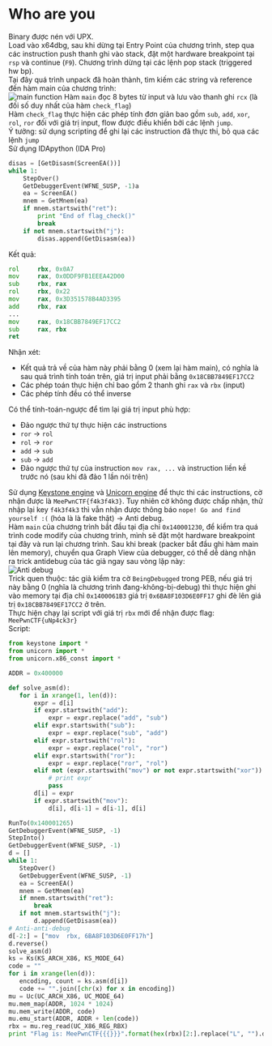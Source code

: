 Who are you
================
Binary được nén với UPX.     
Load vào x64dbg, sau khi dừng tại Entry Point của chương trình, step qua các instruction push thanh ghi vào stack, đặt một hardware 
breakpoint tại `rsp` và continue (`F9`). Chương trình dừng tại các lệnh pop stack (triggered hw bp).   
Tại đây quá trình unpack đã hoàn thành, tìm kiếm các string và reference đến hàm main của chương trình:   
![main function](https://nightst0rm.net/wp-content/uploads/2017/07/main_func.png)
Hàm `main` đọc 8 bytes từ input và lưu vào thanh ghi `rcx` (là đối số duy nhất của hàm `check_flag`)   
Hàm `check_flag` thực hiện các phép tính đơn giản bao gồm `sub`, `add`, `xor`, `rol`, `ror` đối với giá trị input, flow được điều khiển 
bởi các lệnh `jump`.      
Ý tưởng: sử dụng scripting để ghi lại các instruction đã thực thi, bỏ qua các lệnh `jump`     
Sử dụng IDApython (IDA Pro)   
```python
disas = [GetDisasm(ScreenEA())]
while 1:
    StepOver()
    GetDebuggerEvent(WFNE_SUSP, -1)a
    ea = ScreenEA()
    mnem = GetMnem(ea)
    if mnem.startswith("ret"):
        print "End of flag_check()"
        break
    if not mnem.startswith("j"):
        disas.append(GetDisasm(ea))
 ```
 Kết quả:
 ```asm
rol     rbx, 0x0A7
mov     rax, 0x0DDF9FB1EEEA42D00
sub     rbx, rax
rol     rbx, 0x22
mov     rax, 0x3D351578B4AD3395
add     rbx, rax
...
mov     rax, 0x18CBB7849EF17CC2
sub     rax, rbx
ret
```
Nhận xét:
* Kết quả trả về của hàm này phải bằng 0 (xem lại hàm main), có nghĩa là sau quá trình tính toán trên, giá trị input phải bằng
`0x18CBB7849EF17CC2`
* Các phép toán thực hiện chỉ bao gồm 2 thanh ghi `rax` và `rbx` (input)
* Các phép tính đều có thể inverse   

Có thể tính-toán-ngược để tìm lại giá trị input phù hợp:
* Đảo ngược thứ tự thực hiện các instructions
* `ror` -> `rol`
* `rol` -> `ror`
* `add` -> `sub`
* `sub` -> `add`
* Đảo ngược thứ tự của instruction `mov rax, ...` và instruction liền kề trước nó (sau khi đã đảo 1 lần nói trên)

Sử dụng [Keystone engine](http://www.keystone-engine.org/) và [Unicorn engine](http://www.unicorn-engine.org) để thực thi các 
instructions, cờ nhận được là `MeePwnCTF{f4k3f4k3}`. Tuy nhiên cờ không được chấp nhận, thử nhập lại key 
`f4k3f4k3` thì vẫn nhận được thông báo `nope! Go and find yourself :(` (hóa là là fake thật) -> Anti debug.     
Hàm `main` của chương trình bắt đầu tại địa chỉ `0x140001230`, để kiểm tra quá trình code modify của chương trình, mình sẽ 
đặt một hardware breakpoint tại đây và run lại chương trình. Sau khi break (packer bắt đầu ghi hàm main lên memory), chuyển qua Graph
View của debugger, có thể dễ dàng nhận ra trick antidebug của tác giả ngay sau vòng lặp này:     
![Anti debug](https://nightst0rm.net/wp-content/uploads/2017/07/anti_debug.png)     
Trick quen thuộc: tác giả kiểm tra cờ `BeingDebugged` trong PEB, nếu giá trị này bằng 0 (nghĩa là chương trình đang-không-bị-debug) thì
thực hiện ghi vào memory tại địa chỉ `0x1400061B3` giá trị `0x6BA8F103D6E0FF17` ghi đè lên giá trị `0x18CBB7849EF17CC2` ở trên.      
 Thực hiện chạy lại script với giá trị `rbx` mới để nhận được flag: `MeePwnCTF{uNp4ck3r}`     
 Script:
 ```python
 from keystone import *
from unicorn import *
from unicorn.x86_const import *

ADDR = 0x400000

def solve_asm(d):
    for i in xrange(1, len(d)):
        expr = d[i]
        if expr.startswith("add"):
            expr = expr.replace("add", "sub")
        elif expr.startswith("sub"):
            expr = expr.replace("sub", "add")
        elif expr.startswith("rol"):
            expr = expr.replace("rol", "ror")
        elif expr.startswith("ror"):
            expr = expr.replace("ror", "rol")
        elif not (expr.startswith("mov") or not expr.startswith("xor")):
            # print expr
            pass
        d[i] = expr
        if expr.startswith("mov"):
            d[i], d[i-1] = d[i-1], d[i]

RunTo(0x140001265)
GetDebuggerEvent(WFNE_SUSP, -1)
StepInto()
GetDebuggerEvent(WFNE_SUSP, -1)
d = []
while 1:
    StepOver()
    GetDebuggerEvent(WFNE_SUSP, -1)
    ea = ScreenEA()
    mnem = GetMnem(ea)
    if mnem.startswith("ret"):
        break
    if not mnem.startswith("j"):
        d.append(GetDisasm(ea))
# Anti-anti-debug
d[-2:] = ["mov  rbx, 6BA8F103D6E0FF17h"]
d.reverse()
solve_asm(d)
ks = Ks(KS_ARCH_X86, KS_MODE_64)
code = ""
for i in xrange(len(d)):
	encoding, count = ks.asm(d[i])
	code += "".join([chr(x) for x in encoding])
mu = Uc(UC_ARCH_X86, UC_MODE_64)
mu.mem_map(ADDR, 1024 * 1024)
mu.mem_write(ADDR, code)
mu.emu_start(ADDR, ADDR + len(code))
rbx = mu.reg_read(UC_X86_REG_RBX)
print "Flag is: MeePwnCTF{{{}}}".format(hex(rbx)[2:].replace("L", "").decode("hex")[::-1])
 ```
